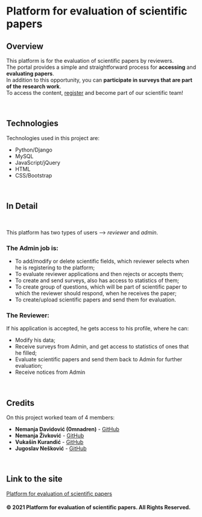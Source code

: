 # Platform for evaluation of scientific papers
## Overview

This platform is for the evaluation of scientific papers by reviewers. <br>
The portal provides a simple and straightforward process for **accessing** and **evaluating papers**. <br>
In addition to this opportunity, you can **participate in surveys that are part of the research work**. <br>
To access the content, <a href="https://portalnaucnihradova.pythonanywhere.com/register/">register</a> and become part of our scientific team!

<br>

## Technologies

Technologies used in this project are:
* Python/Django
* MySQL
* JavaScript/jQuery
* HTML
* CSS/Bootstrap

<br>

## In Detail
<br>

This platform has two types of users --> _reviewer_ and _admin_. <br>
### The Admin job is:
* To add/modify or delete scientific fields, which reviewer selects when he is registering to the platform;
* To evaluate reviewer applications and then rejects or accepts them;
* To create and send surveys, also has access to statistics of them;
* To create group of questions, which will be part of scientific paper to which the reviewer should respond, when he receives the paper;
* To create/upload scientific papers and send them for evaluation.

### The Reviewer:
If his application is accepted, he gets access to his profile, where he can:
* Modify his data;
* Receive surveys from Admin, and get access to statistics of ones that he filled;
* Evaluate scientific papers and send them back to Admin for further evaluation;
* Receive notices from Admin

<br>

## Credits
On this project worked team of 4 members:
* **Nemanja Davidović (0mnadren)** - [GitHub](https://github.com/0mnadren)
* **Nemanja Živković** - [GitHub](https://github.com/zyle47)
* **Vukašin Kurandić** - [GitHub](https://github.com/vukasinkurandic)
* **Jugoslav Nešković** - [GitHub](https://github.com/cikajuga)

<br>

## Link to the site
[Platform for evaluation of scientific papers](https://portalnaucnihradova.pythonanywhere.com/en/)

#### © 2021 Platform for evaluation of scientific papers. All Rights Reserved.


